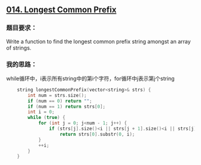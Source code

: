 ## [014. Longest Common Prefix](https://leetcode.com/problems/longest-common-prefix/#/description)
### 题目要求：
Write a function to find the longest common prefix string amongst an array of strings.
### 我的思路：
while循环中，i表示所有string中的第i个字符，for循环中j表示第j个string
```c
	string longestCommonPrefix(vector<string>& strs) {
		int num = strs.size();
		if (num == 0) return "";
		if (num == 1) return strs[0];
		int i = 0;
		while (true) {
			for (int j = 0; j<num - 1; j++) {
				if (strs[j].size()<i || strs[j + 1].size()<i || strs[j][i] != strs[j + 1][i]) 
					return strs[0].substr(0, i);
			}
			++i;
		}
	}
```
